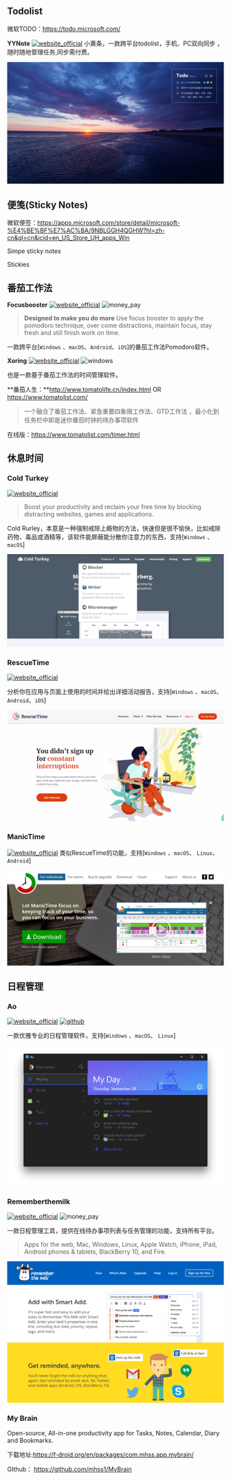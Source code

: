 ## Todolist

微软TODO：https://todo.microsoft.com/

**YYNote** [![website_official](https://gitbook07.oss-cn-hangzhou.aliyuncs.com/website_official.svg)](http://www.6fcsj.com/)
小黄条，一款跨平台todolist，手机、PC双向同步 ，随时随地管理任务,同步需付费。

![](../../.gitbook/assets/z-study-notes-schedule-yel.png)

## 便笺(Sticky Notes)

微软便签：https://apps.microsoft.com/store/detail/microsoft-%E4%BE%BF%E7%AC%BA/9NBLGGH4QGHW?hl=zh-cn&gl=cn&icid=en_US_Store_UH_apps_Win

Simpe sticky notes

Stickies

## 番茄工作法

**Focusbooster** [![website_official](https://gitbook07.oss-cn-hangzhou.aliyuncs.com/website_official.svg)](https://www.focusboosterapp.com/) ![money_pay](https://gitbook07.oss-cn-hangzhou.aliyuncs.com/money_pay.svg)

> **Designed to make you do more**
Use focus booster to apply the pomodoro technique, over come distractions, maintain focus, stay fresh and still finish work on time.

一款跨平台[`Windows` 、`macOS`、`Android`、`iOS`]的番茄工作法Pomodoro软件。

**Xoring** [![website_official](https://gitbook07.oss-cn-hangzhou.aliyuncs.com/website_official.svg)](https://www.xoring.com/) ![windows](https://gitbook07.oss-cn-hangzhou.aliyuncs.com/windows.svg)

也是一款基于番茄工作法的时间管理软件。

**番茄人生：**http://www.tomatolife.cn/index.html OR https://www.tomatolist.com/

> 一个融合了番茄工作法、紧急重要四象限工作法、GTD工作法 ，最小化到任务栏中即是迷你番茄时钟的待办事项软件

在线版：https://www.tomatolist.com/timer.html

## 休息时间

### Cold Turkey
[![website_official](https://gitbook07.oss-cn-hangzhou.aliyuncs.com/website_official.svg)](https://getcoldturkey.com/)

> Boost your productivity and reclaim your free time by blocking distracting websites, games and applications.

Cold Rurley，本意是一种强制戒除上瘾物的方法，快速但是很不愉快，比如戒除药物、毒品或酒精等，该软件能屏蔽能分散你注意力的东西，支持[`Windows` 、`macOS`]

![](../../.gitbook/assets/z-study-notes-schedule-coldturkey.png)

### RescueTime
[![website_official](https://gitbook07.oss-cn-hangzhou.aliyuncs.com/website_official.svg)](https://team.rescuetime.com/)

分析你在应用与页面上使用的时间并给出详细活动报告，支持[`Windows` 、`macOS`、`Android`、`iOS`]

![](../../.gitbook/assets/z-study-notes-schedule-rescuetime.png)

### ManicTime
[![website_official](https://gitbook07.oss-cn-hangzhou.aliyuncs.com/website_official.svg)](http://www.manictime.com/)
类似RescueTime的功能，支持[`Windows` 、`macOS`、 `Linux`、 `Android`]

![](../../.gitbook/assets/z-study-notes-schedule-manictime.png)

## 日程管理

### Ao

[![website_official](https://gitbook07.oss-cn-hangzhou.aliyuncs.com/website_official.svg)](https://klaussinani.github.io/ao) [ ![github](https://gitbook07.oss-cn-hangzhou.aliyuncs.com/github_open.svg)](https://github.com/klaussinani/ao)

一款优雅专业的日程管理软件，支持[`Windows` 、`macOS`、 `Linux`]

![ao](../../.gitbook/assets/z-study-notes-schedule-ao.gif)

### Rememberthemilk
[![website_official](https://gitbook07.oss-cn-hangzhou.aliyuncs.com/website_official.svg)](https://www.rememberthemilk.com/tour) ![money_pay](https://gitbook07.oss-cn-hangzhou.aliyuncs.com/money_pay.svg)

一款日程管理工具，提供在线待办事项列表与任务管理的功能，支持所有平台。

> Apps for the web, Mac, Windows, Linux, Apple Watch, iPhone, iPad, Android phones & tablets, BlackBerry 10, and Fire.

![](../../.gitbook/assets/z-study-notes-schedule-milk.png)

### My Brain

Open-source, All-in-one productivity app for Tasks, Notes, Calendar, Diary and Bookmarks.

下载地址:https://f-droid.org/en/packages/com.mhss.app.mybrain/

GIthub： https://github.com/mhss1/MyBrain






